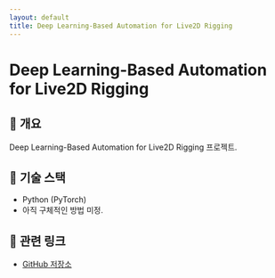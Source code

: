 ```yaml
---
layout: default
title: Deep Learning-Based Automation for Live2D Rigging
---
```


# Deep Learning-Based Automation for Live2D Rigging

## 📌 개요
Deep Learning-Based Automation for Live2D Rigging 프로젝트.

## 🔧 기술 스택
- Python (PyTorch)
- 아직 구체적인 방법 미정.

## 📎 관련 링크
- [GitHub 저장소](https://github.com/yourname/vrchat-project)
